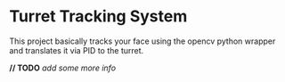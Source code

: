 # Turret Tracking System 

This project basically tracks your face using the opencv python wrapper and translates it via PID to the turret.  

**// TODO** _add some more info_
